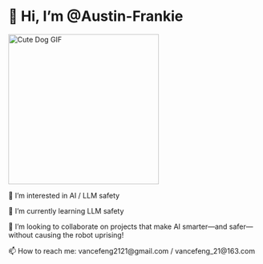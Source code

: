 <h1>👋 Hi, I’m @Austin-Frankie</h1>

<img src="https://media.giphy.com/media/3o6Zt481isNVuQI1l6/giphy.gif" alt="Cute Dog GIF" width="300">

<p>👀 I’m interested in AI / LLM safety</p>
<p>🌱 I’m currently learning LLM safety</p>
<p>💞️ I’m looking to collaborate on projects that make AI smarter—and safer—without causing the robot uprising!</p>
<p>📫 How to reach me: vancefeng2121@gmail.com / vancefeng_21@163.com</p>

<!---
Austin-Frankie/Austin-Frankie is a ✨ special ✨ repository because its `README.md` (this file) appears on your GitHub profile.
You can click the Preview link to take a look at your changes.
--->

